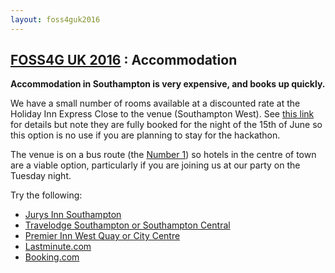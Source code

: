 ```yaml
---
layout: foss4guk2016
---
```

## [FOSS4G UK 2016](/foss4guk2016/) : Accommodation

**Accommodation in Southampton is very expensive, and books up quickly.**

We have a small number of rooms available at a discounted rate at the Holiday Inn Express Close to the venue (Southampton West). See [this link](http://www.hiexpress.com/redirect?path=hd&brandCode=ex&localeCode=en&regionCode=1&hotelCode=SOAUK&rateCode=IPBK6&_PMID=99502056&corpNum) for details but note they are fully booked for the night of the 15th of June so this option is no use if you are planning to stay for the hackathon.

The venue is on a bus route (the [Number 1](https://www.firstgroup.com/southampton/plan-journey/timetables/?operator=30&service=1&page=1&redirect=no)) so hotels in the centre of town are a viable option, particularly if you are joining us at our party on the Tuesday night.

Try the following:

 * [Jurys Inn Southampton](https://www.jurysinns.com/hotels/southampton)
 * [Travelodge Southampton or Southampton Central](https://www.travelodge.co.uk/hotels/66/Southampton-hotel)
 * [Premier Inn West Quay or City Centre](http://www.premierinn.com/gb/en/home.html)
 * [Lastminute.com](http://www.lastminute.com)
 * [Booking.com](http://www.booking.com)


